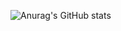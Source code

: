 ![Anurag's GitHub stats](https://github-readme-stats.vercel.app/api?username=SmartBR&show_icons=true&theme=radical)
